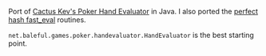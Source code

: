 Port of [Cactus Kev's Poker Hand Evaluator](http://www.suffecool.net/poker/evaluator.html) in Java. I also ported the [perfect hash fast_eval](http://www.paulsenzee.com/2006/06/some-perfect-hash.html) routines.

`net.baleful.games.poker.handevaluator.HandEvaluator` is the best starting point.
